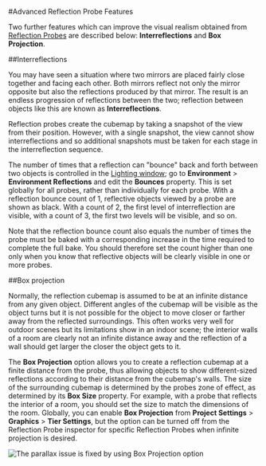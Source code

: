 #Advanced Reflection Probe Features

Two further features which can improve the visual realism obtained from [Reflection Probes](ReflectionProbes) are described below: **Interreflections** and **Box Projection**.


##Interreflections

You may have seen a situation where two mirrors are placed fairly close together and facing each other. Both mirrors reflect not only the mirror opposite but also the reflections produced by that mirror. The result is an endless progression of reflections between the two; reflection between objects like this are known as **Interreflections**.

Reflection probes create the cubemap by taking a snapshot of the view from their position. However, with a single snapshot, the view cannot show interreflections and so additional snapshots must be taken for each stage in the interreflection sequence.

The number of times that a reflection can "bounce" back and forth between two objects is controlled in the [Lighting window](GlobalIllumination); go to __Environment__ > __Environment Reflections__ and edit the __Bounces__ property. This is set globally for all probes, rather than individually for each probe. With a reflection bounce count of 1, reflective objects viewed by a probe are shown as black. With a count of 2, the first level of interreflection are visible, with a count of 3, the first two levels will be visible, and so on. 

Note that the reflection bounce count also equals the number of times the probe must be baked with a corresponding increase in the time required to complete the full bake. You should therefore set the count higher than one only when you know that reflective objects will be clearly visible in one or more probes.


##Box projection

Normally, the reflection cubemap is assumed to be at an infinite distance from any given object. Different angles of the cubemap will be visible as the object turns but it is not possible for the object to move closer or farther away from the reflected surroundings. This often works very well for outdoor scenes but its limitations show in an indoor scene; the interior walls of a room are clearly not an infinite distance away and the reflection of a wall should get larger the closer the object gets to it.

The __Box Projection__ option allows you to create a reflection cubemap at a finite distance from the probe, thus allowing objects to show different-sized reflections according to their distance from the cubemap's walls. The size of the surrounding cubemap is determined by the probes zone of effect, as determined by its __Box Size__ property. For example, with a probe that reflects the interior of a room, you should set the size to match the dimensions of the room. Globally, you can enable __Box Projection__ from __Project Settings__ > __Graphics__ > __Tier Settings__, but the option can be turned off from the Reflection Probe inspector for specific Reflection Probes when infinite projection is desired.


![The parallax issue is fixed by using Box Projection option](../uploads/Main/GraphicsSettings_BoxProjection.png)

